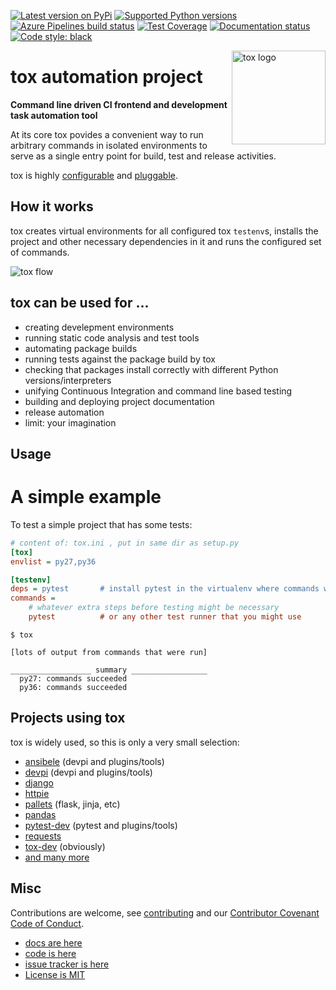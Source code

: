 [![Latest version on PyPi](https://badge.fury.io/py/tox.svg)](https://badge.fury.io/py/tox)
[![Supported Python versions](https://img.shields.io/pypi/pyversions/tox.svg)](https://pypi.org/project/tox/)
[![Azure Pipelines build status](https://dev.azure.com/toxdev/tox/_apis/build/status/tox%20ci?branchName=master)](https://dev.azure.com/toxdev/tox/_build/latest?definitionId=9&branchName=master)
[![Test Coverage](https://api.codeclimate.com/v1/badges/425c19ab2169a35e1c16/test_coverage)](https://codeclimate.com/github/tox-dev/tox/code?sort=test_coverage)
[![Documentation status](https://readthedocs.org/projects/tox/badge/?version=latest&style=flat-square)](https://tox.readthedocs.io/en/latest/?badge=latest)
[![Code style: black](https://img.shields.io/badge/code%20style-black-000000.svg)](https://github.com/ambv/black)

<a href="https://tox.readthedocs.io">
    <img src="https://tox.readthedocs.io/en/latest/_static/img/tox.png" alt="tox logo" align="right" height="150">
</a>

# tox automation project

**Command line driven CI frontend and development task automation tool**

At its core tox povides a convenient way to run arbitrary commands in isolated environments to serve as a single entry point for build, test and release activities.

tox is highly [configurable](https://tox.readthedocs.io/en/latest/config.html) and [pluggable](https://tox.readthedocs.io/en/latest/plugins.html).

## How it works

tox creates virtual environments for all configured tox `testenv`s, installs the project and other necessary dependencies in it and runs the configured set of commands.

![tox flow](https://tox.readthedocs.io/en/latest/_images/tox_flow.png)

## tox can be used for ...

* creating develepment environments
* running static code analysis and test tools
* automating package builds
* running tests against the package build by tox
* checking that packages install correctly with different Python versions/interpreters
* unifying Continuous Integration and command line based testing
* building and deploying project documentation
* release automation
* limit: your imagination

## Usage

# A simple example

To test a simple project that has some tests:

```ini
# content of: tox.ini , put in same dir as setup.py
[tox]
envlist = py27,py36

[testenv]
deps = pytest       # install pytest in the virtualenv where commands will be executed
commands =
    # whatever extra steps before testing might be necessary
    pytest          # or any other test runner that you might use
```

```console
$ tox

[lots of output from commands that were run]

__________________ summary _________________
  py27: commands succeeded
  py36: commands succeeded
```

## Projects using tox

tox is widely used, so this is only a very small selection:

* [ansibele](https://github.com/ansible/ansible) (devpi and plugins/tools)
* [devpi](https://github.com/devpi) (devpi and plugins/tools)
* [django](https://github.com/django/django)
* [httpie](https://github.com/jakubroztocil/httpie)
* [pallets](https://github.com/pallets) (flask, jinja, etc)
* [pandas](https://github.com/pandas-dev/pandas)
* [pytest-dev](https://github.com/pytest-dev) (pytest and plugins/tools)
* [requests](https://github.com/requests/requests)
* [tox-dev](https://github.com/tox-dev) (obviously)
* [and many more](https://github.com/tox-dev/tox/network/dependents)

## Misc

Contributions are welcome, see [contributing](https://github.com/tox-dev/tox/blob/master/CONTRIBUTING.rst) and our [Contributor Covenant Code of Conduct](https://github.com/tox-dev/tox/blob/master/CODE_OF_CONDUCT.md).

* [docs are here](https://tox.readthedocs.org)
* [code is here](https://github.com/tox-dev/tox)
* [issue tracker is here](https://github.com/tox-dev/tox/issues)
* [License is MIT](https://github.com/tox-dev/tox/blob/master/LICENSE)
